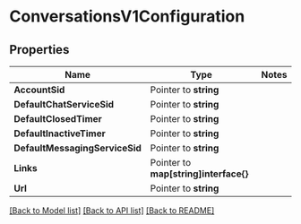 # ConversationsV1Configuration

## Properties
Name | Type | Notes
------------ | ------------- | -------------
**AccountSid** | Pointer to **string** | 
**DefaultChatServiceSid** | Pointer to **string** | 
**DefaultClosedTimer** | Pointer to **string** | 
**DefaultInactiveTimer** | Pointer to **string** | 
**DefaultMessagingServiceSid** | Pointer to **string** | 
**Links** | Pointer to **map[string]interface{}** | 
**Url** | Pointer to **string** | 

[[Back to Model list]](../README.md#documentation-for-models) [[Back to API list]](../README.md#documentation-for-api-endpoints) [[Back to README]](../README.md)


